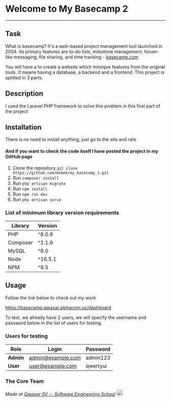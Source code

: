 # Welcome to My Basecamp 2
***

## Task
What is basecamp?
It's a web-based project management tool launched in 2004. Its primary features are to-do lists, milestone management, forum-like messaging, file sharing, and time tracking - [basecamp.com](https://basecamp.com)

You will have a to create a website which mimique features from the original tools. It means having a database, a backend and a frontend.
This project is splitted in 3 parts.

## Description
I used the Laravel PHP framework to solve this problem in this first part of the project

## Installation
There is no need to install anything, just go to the site and rate

#### And if you want to check the code itself I have posted the project in my GitHub page
1. Clone the repository `git clone https://github.com/mxbek/my_basecamp_1.git`
2. Run `composer install`
3. Run `php artisan migrate`
4. Run `npm install`
5. Run `npm run dev`
6. Run `php artisan serve`

### List of minimum library version requirements
| Library  | Version |
|----------|---------|
| PHP      | ^8.0.8  |
| Composer | ^2.1.9  |
| MySQL    | ^8.0    |
| Node     | ^16.5.1 |
| NPM      | ^9.5    |


## Usage
Follow the link below to check out my work

https://basecamp.qwasar.alphacom.uz/dashboard

To test, we already have 2 users, we will specify the username and password below in the list of users for testing

### Users for testing
| Role       | Login             | Password |
|------------|-------------------|----------|
| **Admin**  | admin@example.com | admin123 |
| **User**   | user@example.com  | qwertyui |

### The Core Team


<span><i>Made at <a href='https://qwasar.io'>Qwasar SV -- Software Engineering School</a></i></span>
<span><img alt='Qwasar SV -- Software Engineering School Logo' src='https://storage.googleapis.com/qwasar-public/qwasar-logo_50x50.png' width='20px'></span>
